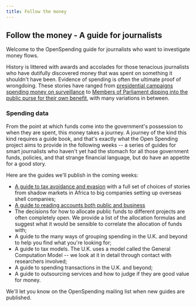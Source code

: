 ```yaml
---
title: Follow the money
---
```


Follow the money - A guide for journalists
------------------------------------------

Welcome to the OpenSpending guide for journalists who want to investigate money flows.

History is littered with awards and accolades for those tenacious journalists who have dutifully discovered money that was spent on something it shouldn't have been. Evidence of spending is often the ultimate proof of wrongdoing. These stories have ranged from [presidential campaigns spending money on surveillance](http://en.wikipedia.org/wiki/Watergate_scandal) to [Members of Parliament dipping into the public purse for their own benefit](http://en.wikipedia.org/wiki/United_Kingdom_parliamentary_expenses_scandal), with many variations in between.

### Spending data ###

From the point at which funds come into the government's possession to when they are spent, this money takes a journey. A journey of the kind this kind requires a guide book, and that's exactly what the Open Spending project aims to provide in the following weeks -- a series of guides for smart journalists who haven't yet had the stomach for all those government funds, policies, and that strange financial language, but do have an appetite for a good story.

Here are the guides we'll publish in the coming weeks:

- [A guide to tax avoidance and evasion](resources/tax-avoidance-evasion/) with a full set of choices of stories from shadow markets in Africa to big companies setting up overseas shell companies;
- [A guide to reading accounts both public and business](resources/reading-accounts/)
- The decisions for how to allocate public funds to different projects are often completely open. We provide a list of the allocation formulas and suggest what it would be sensible to correlate the allocation of funds with;
- A guide to the many ways of grouping spending in the U.K. and beyond to help you find what you're looking for;
- A guide to tax models. The U.K. uses a model called the General Computation Model -- we look at it in detail through contact with researchers involved;
- A guide to spending transactions in the U.K. and beyond;
- A guide to outsourcing services and how to judge if they are good value for money.

We'll let you know on the OpenSpending mailing list when new guides are published.
